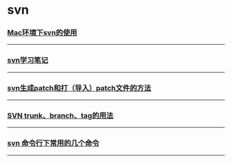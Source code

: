 svn
===

### [Mac环境下svn的使用](svn-in-mac)

---

### [svn学习笔记](svn-notes)

---

### [svn生成patch和打（导入）patch文件的方法](svn-patch)

---

### [SVN trunk、branch、tag的用法](svn-trunk-branch-tag)

---

### [svn 命令行下常用的几个命令](svn-used-commands)

---
